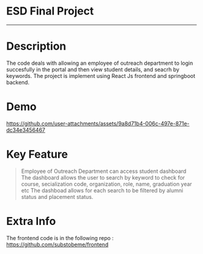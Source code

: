 # ESD Final Project
________________________
# Description

The code deals with allowing an employee of outreach department to login succesfully in the portal and then view student details, and seacrh by keywords. The project is implement using React Js frontend and springboot backend.

# Demo
https://github.com/user-attachments/assets/9a8d71b4-006c-497e-871e-dc34e3456467


# Key Feature

> Employee of Outreach Department can access student dashboard
> The dashboard allows the user to search by keyword to check for course, secialization code, organization, role, name, graduation year etc
> The dashboad allows for each search to be filtered by alumni status and placement status.

# Extra Info

The frontend code is in the following repo : https://github.com/substobeme/frontend
